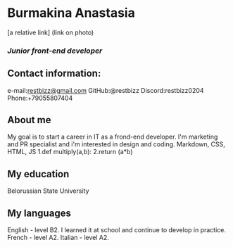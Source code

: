 # **Burmakina Anastasia** #
[a relative link] (link on photo)
### ***Junior front-end developer*** ###
## Contact information:
e-mail:restbizz@gmail.com
GitHub:@restbizz
Discord:restbizz0204
Phone:+79055807404
## About me
My goal is to start a career in IT as a frond-end developer.
I'm marketing and PR specialist and i'm interested in design and coding.
Markdown, CSS, HTML, JS
1.def multiply(a,b): 2.return (a*b)
## My education
Belorussian State University
## My languages
English - level B2. I learned it at school and continue to develop in practice.
French - level A2.
Italian - level A2.
